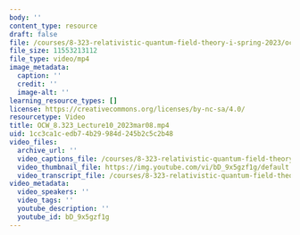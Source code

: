 ```yaml
---
body: ''
content_type: resource
draft: false
file: /courses/8-323-relativistic-quantum-field-theory-i-spring-2023/ocw_8323_lecture10_2023mar08_360p_16_9.mp4
file_size: 11553213112
file_type: video/mp4
image_metadata:
  caption: ''
  credit: ''
  image-alt: ''
learning_resource_types: []
license: https://creativecommons.org/licenses/by-nc-sa/4.0/
resourcetype: Video
title: OCW_8.323_Lecture10_2023mar08.mp4
uid: 1cc3ca1c-edb7-4b29-984d-245b2c5c2b48
video_files:
  archive_url: ''
  video_captions_file: /courses/8-323-relativistic-quantum-field-theory-i-spring-2023/1pxXvHr6J8NAOTU6WllcyNoB0LUfv_uED_transcript.webvtt
  video_thumbnail_file: https://img.youtube.com/vi/bD_9x5gzf1g/default.jpg
  video_transcript_file: /courses/8-323-relativistic-quantum-field-theory-i-spring-2023/1pxXvHr6J8NAOTU6WllcyNoB0LUfv_uED_transcript.pdf
video_metadata:
  video_speakers: ''
  video_tags: ''
  youtube_description: ''
  youtube_id: bD_9x5gzf1g
---
```

